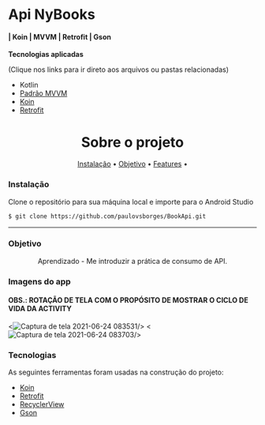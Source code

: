 # Api NyBooks 
####  | Koin | MVVM | Retrofit | Gson


**Tecnologias aplicadas**

(Clique nos links para ir direto aos arquivos ou pastas relacionadas) 

* Kotlin
* [Padrão MVVM](https://github.com/paulovsborges/BookApi/tree/master/app/src/main/java/com/pvsb/nybooks/presentation/books)
* [Koin](https://github.com/paulovsborges/BookApi/tree/master/app/src/main/java/com/pvsb/nybooks/koin)
* [Retrofit](https://github.com/paulovsborges/BookApi/blob/master/app/src/main/java/com/pvsb/nybooks/data/ApiService.kt)


<h1 align="center">Sobre o projeto</h1>

<p align="center">
 <a href="#objetivo">Instalação</a> •
 <a href="#objetivo">Objetivo</a> •
 <a href="#features">Features</a> •  
</p>

### Instalação

Clone o repositório para sua máquina local e importe para o Android Studio
```bash
$ git clone https://github.com/paulovsborges/BookApi.git
```
-----------

### Objetivo

<p align="center">
Aprendizado - Me introduzir a prática de consumo de API.
</p>

### Imagens do app 
#### OBS.: ROTAÇÃO DE TELA COM O PROPÓSITO DE MOSTRAR O CICLO DE VIDA DA ACTIVITY

<p align="center">
 
<![Captura de tela 2021-06-24 083531](https://user-images.githubusercontent.com/82162410/123258414-b7acc400-d4c9-11eb-88ac-8c5b3ee86070.png)/>
 <![Captura de tela 2021-06-24 083703](https://user-images.githubusercontent.com/82162410/123258562-e4f97200-d4c9-11eb-8a1d-d7425319b7b2.png)/>
 </p>
 
 <p align="center">
 <![Captura de tela 2021-06-24 083639](https://user-images.githubusercontent.com/82162410/123258584-ec208000-d4c9-11eb-84d6-09faaab1ebda.png)/>
 <![Captura de tela 2021-06-24 083722](https://user-images.githubusercontent.com/82162410/123258599-efb40700-d4c9-11eb-8d95-18198d5b52d2.png)/>


 </p>
 
 
 

### Tecnologias

As seguintes ferramentas foram usadas na construção do projeto:

- [Koin](https://insert-koin.io/)
- [Retrofit](https://square.github.io/retrofit/)
- [RecyclerView](https://developer.android.com/guide/topics/ui/layout/recyclerview)
- [Gson](https://github.com/square/retrofit/tree/master/retrofit-converters/gson)

